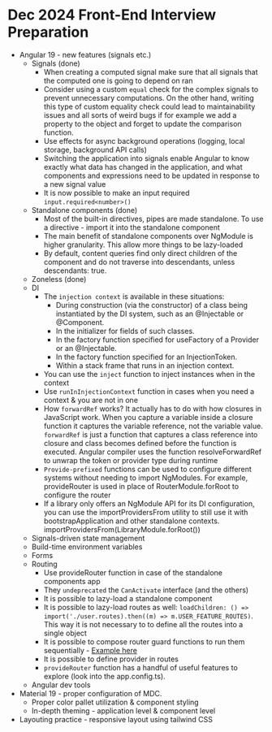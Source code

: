 # Dec 2024 Front-End Interview Preparation

* Angular 19 - new features (signals etc.)
  * Signals (done)
    * When creating a computed signal make sure that all signals that the computed one is going to depend on ran  
    * Consider using a custom `equal` check for the complex signals to prevent unnecessary computations. On the other hand, writing this type of custom equality check could lead to maintainability issues and all sorts of weird bugs if for example we add a property to the object and forget to update the comparison function.
    * Use effects for async background operations (logging, local storage, background API calls)
    * Switching the application into signals enable Angular to know exactly what data has changed in the application, and what components and expressions need to be updated in response to a new signal value
    * It is now possible to make an input required `input.required<number>()` 
  * Standalone components (done)
    * Most of the built-in directives, pipes are made standalone. To use a directive - import it into the standalone component
    * The main benefit of standalone components over NgModule is higher granularity. This allow more things to be lazy-loaded
    * By default, content queries find only direct children of the component and do not traverse into descendants, unless descendants: true.
  * Zoneless (done)
  * DI
    * The `injection context` is available in these situations:
      * During construction (via the constructor) of a class being instantiated by the DI system, such as an @Injectable or @Component.
      * In the initializer for fields of such classes.
      * In the factory function specified for useFactory of a Provider or an @Injectable.
      * In the factory function specified for an InjectionToken.
      * Within a stack frame that runs in an injection context.
    * You can use the `inject` function to inject instances when in the context
    * Use `runInInjectionContext` function in cases when you need a context & you are not in one
    * How `forwardRef` works?  It actually has to do with how closures in JavaScript work. When you capture a variable inside a closure function it captures the variable reference, not the variable value. `forwardRef` is just a function that captures a class reference into closure and class becomes defined before the function is executed. Angular compiler uses the function resolveForwardRef to unwrap the token or provider type during runtime
    * `Provide-prefixed` functions can be used to configure different systems without needing to import NgModules. For example, provideRouter is used in place of RouterModule.forRoot to configure the router
    * If a library only offers an NgModule API for its DI configuration, you can use the importProvidersFrom utility to still use it with bootstrapApplication and other standalone contexts. importProvidersFrom(LibraryModule.forRoot())
  * Signals-driven state management
  * Build-time environment variables 
  * Forms
  * Routing
    * Use provideRouter function in case of the standalone components app
    * They `undeprecated` the `CanActivate` interface (and the others)
    * It is possible to lazy-load a standalone component
    * It is possible to lazy-load routes as well: `loadChildren: () => import('./user.routes).then((m) => m.USER_FEATURE_ROUTES)`. This way it is not necessary to to define all the routes into a single object
    * It is possible to compose router guard functions to run them sequentially - [Example here](https://github.com/angular/angular/blob/8546b17adec01de69bf314a959ef2d12f6638eb9/packages/router/test/integration.spec.ts#L5157-L5194)
    * It is possible to define provider in routes
    * `provideRouter` function has a handful of useful features to explore (look into the app.config.ts).
  * Angular dev tools
* Material 19 - proper configuration of MDC.
  * Proper color pallet utilization & component styling 
  * In-depth theming - application level & component level 
* Layouting practice - responsive layout using tailwind CSS
